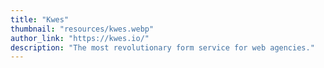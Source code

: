 ```yaml
---
title: "Kwes"
thumbnail: "resources/kwes.webp"
author_link: "https://kwes.io/"
description: "The most revolutionary form service for web agencies."
---
```

